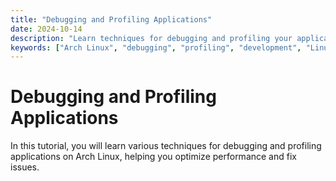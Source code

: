 ```yaml
---
title: "Debugging and Profiling Applications"
date: 2024-10-14
description: "Learn techniques for debugging and profiling your applications on Arch Linux."
keywords: ["Arch Linux", "debugging", "profiling", "development", "Linux programming"]
---
```


# Debugging and Profiling Applications

In this tutorial, you will learn various techniques for debugging and profiling applications on Arch Linux, helping you optimize performance and fix issues.
